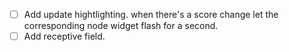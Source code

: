 - [ ] Add update hightlighting. when there's a score change let the corresponding node widget flash for a second.
- [ ] Add receptive field.
